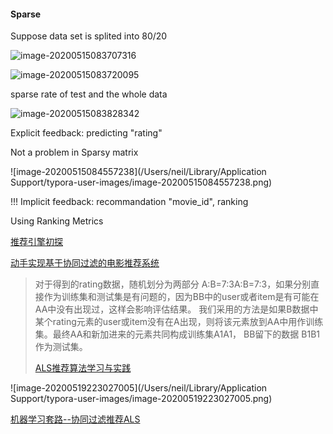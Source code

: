 #### Sparse

Suppose data set is splited into 80/20

![image-20200515083707316](https://i.loli.net/2020/06/04/rkXO291wUtfgxQV.png)

![image-20200515083720095](https://i.loli.net/2020/06/04/dX4TEn1O6eIxumg.png)

sparse rate of test and the whole data

![image-20200515083828342](https://i.loli.net/2020/06/04/oNrbjdHfJyMUnKu.png)

Explicit feedback: predicting "rating"

Not a problem in Sparsy matrix

![image-20200515084557238](/Users/neil/Library/Application Support/typora-user-images/image-20200515084557238.png)



!!! Implicit feedback: recommandation "movie_id", ranking

Using Ranking Metrics

[推荐引擎初探](https://www.ibm.com/developerworks/cn/web/1103_zhaoct_recommstudy1/)

[动手实现基于协同过滤的电影推荐系统](http://fuxuemingzhu.cn/2018/06/12/MovieLens-Recommender/)

> 对于得到的rating数据，随机划分为两部分 A:B=7:3A:B=7:3，如果分别直接作为训练集和测试集是有问题的，因为BB中的user或者item是有可能在AA中没有出现过，这样会影响评估结果。 我们采用的方法是如果B数据中某个rating元素的user或item没有在A出现，则将该元素放到AA中用作训练集。最终AA和新加进来的元素共同构成训练集A1A1， BB留下的数据 B1B1 作为测试集。
>
> [ALS推荐算法学习与实践](https://iamhere1.github.io/2017/02/22/als/)

![image-20200519223027005](/Users/neil/Library/Application Support/typora-user-images/image-20200519223027005.png)



[机器学习套路--协同过滤推荐ALS](http://sharkdtu.com/posts/ml-als.html)